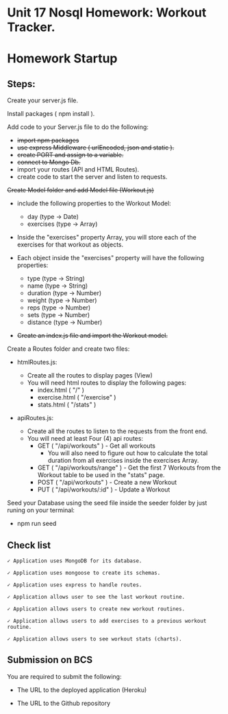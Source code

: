 # Unit 17 Nosql Homework: Workout Tracker.
# Homework Startup

## Steps:

Create your server.js file.

Install packages ( npm install ).

Add code to your Server.js file to do the following:
- <del>import npm packages</del>
- <del>use express Middleware ( urlEncoded, json and static ).</del>
- <del>create PORT and assign to a variable.</del>
- <del>connect to Mongo Db.</del>
- import your routes (API and HTML Routes).
- create code to start the server and listen to requests.


<del>Create Model folder and add Model file (Workout.js)</del>
- include the following properties to the Workout Model:
    - day (type -> Date)
    - exercises (type -> Array)

- Inside the "exercises" property Array, you will store each of the exercises for that workout as objects.
- Each object inside the "exercises" property will have the following properties:
    - type (type -> String)
    - name (type -> String)
    - duration (type -> Number)
    - weight (type -> Number)
    - reps (type -> Number)
    - sets (type -> Number)
    - distance (type -> Number)
- <del>Create an index.js file and import the Workout model.</del>


Create a Routes folder and create two files:
-   htmlRoutes.js:
    - Create all the routes to display pages (View)
    - You will need html routes to display the following pages:
        - index.html ( "/" )
        - exercise.html ( "/exercise" )
        - stats.html ( "/stats" )

-   apiRoutes.js:
    - Create all the routes to listen to the requests from the front end.
    - You will need at least Four (4) api routes:
        - GET ( "/api/workouts" ) - Get all workouts
            - You will also need to figure out how to calculate the total duration from all exercises inside the exercises Array.
        - GET ( "/api/workouts/range" ) - Get the first 7 Workouts from the Workout table to be used in the "stats" page.
        - POST ( "/api/workouts" ) - Create a new Workout
        - PUT ( "/api/workouts/:id" ) - Update a Workout

Seed your Database using the seed file inside the seeder folder by just runing on your terminal:
-   npm run seed


## Check list
```
✓ Application uses MongoDB for its database.

✓ Application uses mongoose to create its schemas.

✓ Application uses express to handle routes.

✓ Application allows user to see the last workout routine.

✓ Application allows users to create new workout routines.

✓ Application allows users to add exercises to a previous workout routine.

✓ Application allows users to see workout stats (charts).

```

## Submission on BCS

You are required to submit the following:

* The URL to the deployed application (Heroku)

* The URL to the Github repository
